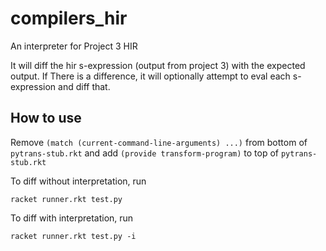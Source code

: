 compilers_hir
=============

An interpreter for Project 3 HIR

It will diff the hir s-expression (output from project 3) with the expected output. If There is a difference, it will optionally attempt to eval each s-expression and diff that.

## How to use

Remove `(match (current-command-line-arguments) ...)` from bottom of `pytrans-stub.rkt`
and add `(provide transform-program)` to top of `pytrans-stub.rkt`

To diff without interpretation, run

    racket runner.rkt test.py

To diff with interpretation, run

    racket runner.rkt test.py -i

